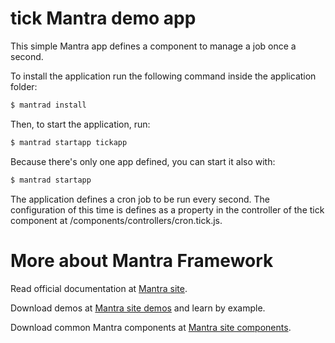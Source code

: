 # tick Mantra demo app

This simple Mantra app defines a component to manage a job once a second.

To install the application run the following command inside the application folder:

```bash
$ mantrad install
```

Then, to start the application, run:

```bash
$ mantrad startapp tickapp
```

Because there's only one app defined, you can start it also with:

```bash
$ mantrad startapp
```

The application defines a cron job to be run every second. The configuration of this time is defines as a property in the controller of the tick component at /components/controllers/cron.tick.js.

# More about Mantra Framework
Read official documentation at [Mantra site](https://www.mantrajs.com).

Download demos at [Mantra site demos](https://www.mantrajs.com/mantrademos/showall) and learn by example.

Download common Mantra components at [Mantra site components](https://www.mantrajs.com/marketplacecomponent/components).